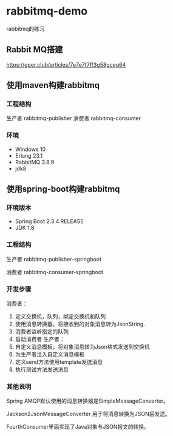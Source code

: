 # rabbitmq-demo
  rabbitmq的练习
## Rabbit MQ搭建
  https://gper.club/articles/7e7e7f7ff3g58gceg64
  
## 使用maven构建rabbitmq
### 工程结构 
生产者 rabbitmq-publisher
消费者 rabbitmq-consumer
### 环境
- Windows 10
- Erlang 23.1
- RabbitMQ 3.8.9
- jdk8

## 使用spring-boot构建rabbitmq
### 环境版本
- Spring Boot 2.3.4.RELEASE
- JDK 1.8
### 工程结构  
  生产者 rabbitmq-publisher-springboot
  
  消费者 rabbitmq-consumer-springboot
### 开发步骤
  消费者：
1. 定义交换机，队列，绑定交换机和队列
2. 使用消息转换器，将接收到的对象消息转为JsonString.
3. 消费者监听指定的队列
4. 启动消费者
  生产者：
1. 自定义消息模板，将对象消息转为Json格式发送到交换机
2. 为生产者注入自定义消息模板
3. 定义send方法使用template发送消息
4. 执行测试方法发送消息
### 其他说明
  Spring AMQP默认使用的消息转换器是SimpleMessageConverter。
  
  Jackson2JsonMessageConverter 用于将消息转换为JSON后发送。
  
  FourthConsumer里面实现了Java对象与JSON报文的转换。
